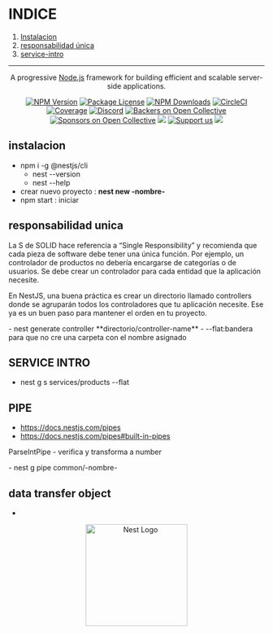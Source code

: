 # INDICE
1. [ Instalacion ](#intro)
2. [ responsabilidad única ](#responsabilidadUnica)
3. [ service-intro](#service-intro)
---

[circleci-image]: https://img.shields.io/circleci/build/github/nestjs/nest/master?token=abc123def456
[circleci-url]: https://circleci.com/gh/nestjs/nest

  <p align="center">A progressive <a href="http://nodejs.org" target="_blank">Node.js</a> framework for building efficient and scalable server-side applications.</p>
    <p align="center">
<a href="https://www.npmjs.com/~nestjscore" target="_blank"><img src="https://img.shields.io/npm/v/@nestjs/core.svg" alt="NPM Version" /></a>
<a href="https://www.npmjs.com/~nestjscore" target="_blank"><img src="https://img.shields.io/npm/l/@nestjs/core.svg" alt="Package License" /></a>
<a href="https://www.npmjs.com/~nestjscore" target="_blank"><img src="https://img.shields.io/npm/dm/@nestjs/common.svg" alt="NPM Downloads" /></a>
<a href="https://circleci.com/gh/nestjs/nest" target="_blank"><img src="https://img.shields.io/circleci/build/github/nestjs/nest/master" alt="CircleCI" /></a>
<a href="https://coveralls.io/github/nestjs/nest?branch=master" target="_blank"><img src="https://coveralls.io/repos/github/nestjs/nest/badge.svg?branch=master#9" alt="Coverage" /></a>
<a href="https://discord.gg/G7Qnnhy" target="_blank"><img src="https://img.shields.io/badge/discord-online-brightgreen.svg" alt="Discord"/></a>
<a href="https://opencollective.com/nest#backer" target="_blank"><img src="https://opencollective.com/nest/backers/badge.svg" alt="Backers on Open Collective" /></a>
<a href="https://opencollective.com/nest#sponsor" target="_blank"><img src="https://opencollective.com/nest/sponsors/badge.svg" alt="Sponsors on Open Collective" /></a>
  <a href="https://paypal.me/kamilmysliwiec" target="_blank"><img src="https://img.shields.io/badge/Donate-PayPal-ff3f59.svg"/></a>
    <a href="https://opencollective.com/nest#sponsor"  target="_blank"><img src="https://img.shields.io/badge/Support%20us-Open%20Collective-41B883.svg" alt="Support us"></a>
  <a href="https://twitter.com/nestframework" target="_blank"><img src="https://img.shields.io/twitter/follow/nestframework.svg?style=social&label=Follow"></a>
</p>
  <!--[![Backers on Open Collective](https://opencollective.com/nest/backers/badge.svg)](https://opencollective.com/nest#backer)
  [![Sponsors on Open Collective](https://opencollective.com/nest/sponsors/badge.svg)](https://opencollective.com/nest#sponsor)-->

<a name="intro"></a>

## instalacion

- npm i -g @nestjs/cli
    - nest --version
    - nest --help
-  crear nuevo proyecto : **nest new -nombre-**
- npm start : iniciar

<a name="responsabilidadUnica">

## responsabilidad unica
<p>
La S de SOLID hace referencia a “Single Responsibility” y recomienda que cada pieza de software debe tener una única función. Por ejemplo, un controlador de productos no debería encargarse de categorías o de usuarios. Se debe crear un controlador para cada entidad que la aplicación necesite.

En NestJS, una buena práctica es crear un directorio llamado controllers donde se agruparán todos los controladores que tu aplicación necesite. Ese ya es un buen paso para mantener el orden en tu proyecto.
</p>
-  nest generate controller  **directorio/controller-name**
  - --flat:bandera para que no cre una carpeta con el nombre asignado  

<a name="service-intro ">

## SERVICE INTRO
- nest g s services/products --flat
## PIPE
- https://docs.nestjs.com/pipes
- https://docs.nestjs.com/pipes#built-in-pipes
<p> ParseIntPipe - verifica y transforma a number </p>
- nest g pipe common/-nombre-

## data transfer object
- 

<p align="center">
  <a href="http://nestjs.com/" target="blank"><img src="https://nestjs.com/img/logo-small.svg" width="200" alt="Nest Logo" /></a>
</p>
